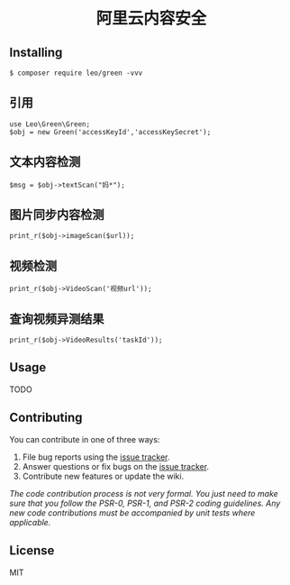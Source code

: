 <h1 align="center"> 阿里云内容安全 </h1>

## Installing

```shell
$ composer require leo/green -vvv
```

## 引用

```
use Leo\Green\Green;
$obj = new Green('accessKeyId','accessKeySecret');
```


## 文本内容检测

```
$msg = $obj->textScan("妈*");
```

## 图片同步内容检测

```
print_r($obj->imageScan($url));
```

## 视频检测

```
print_r($obj->VideoScan('视频url'));

```

##  查询视频异测结果

```
print_r($obj->VideoResults('taskId'));
```


## Usage

TODO

## Contributing

You can contribute in one of three ways:

1. File bug reports using the [issue tracker](https://github.com/leo/green/issues).
2. Answer questions or fix bugs on the [issue tracker](https://github.com/leo/green/issues).
3. Contribute new features or update the wiki.

_The code contribution process is not very formal. You just need to make sure that you follow the PSR-0, PSR-1, and PSR-2 coding guidelines. Any new code contributions must be accompanied by unit tests where applicable._

## License

MIT